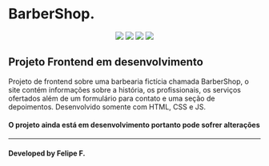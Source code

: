 # BarberShop.

<div align="center">
    
  <div>
      <img src="https://img.shields.io/github/repo-size/felpfsf/barbershop">
      <img src="https://img.shields.io/github/last-commit/felpfsf/barbershop">
      <img src="https://img.shields.io/github/languages/count/felpfsf/barbershop">
      <img src="https://img.shields.io/github/languages/top/felpfsf/barbershop">
  </div> 
</div>

## Projeto Frontend em desenvolvimento


Projeto de frontend sobre uma barbearia fictícia chamada BarberShop, o site contém informações sobre a história, os profissionais, os serviços ofertados além de um formulário para contato e uma seção de depoimentos. Desenvolvido somente com HTML, CSS e JS.

#### O projeto ainda está em desenvolvimento portanto pode sofrer alterações


---

#### Developed by Felipe F.
